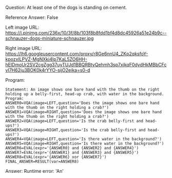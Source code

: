 Question: At least one of the dogs is standing on cement.

Reference Answer: False

Left image URL: https://i.pinimg.com/236x/10/3f/8b/103f8b8fdd1bf4d8dc45926a51e24b9c--schnauzer-dogs-miniature-schnauzer.jpg

Right image URL: https://lh6.googleusercontent.com/proxy/r8Ge6nnU4_ZKp2qksfoY-kpozxILPVZ-MgNXki4Ip7KaL5ZO6HH-hElDmoUr2SV2cgZgg37uyTUJd1BBQRBtyQehmh3sp7xjkqF0dydHkMBbCFcvI7H62ju3BOK0k4rYYO-sijO2eika=s0-d

Program:

```
Statement: An image shows one bare hand with the thumb on the right holding up a belly-first, head-up crab, with water in the background.
Program:
ANSWER0=VQA(image=LEFT,question='Does the image shows one bare hand with the thumb on the right holding a crab?')
ANSWER1=VQA(image=RIGHT,question='Does the image shows one bare hand with the thumb on the right holding a crab?')
ANSWER2=VQA(image=LEFT,question='Is the crab belly-first and head-ups?')
ANSWER3=VQA(image=RIGHT,question='Is the crab belly-first and head-ups?')
ANSWER4=VQA(image=LEFT,question='Is there water in the background?')
ANSWER5=VQA(image=RIGHT,question='Is there water in the background?')
ANSWER6=EVAL(expr='{ANSWER0} and {ANSWER2} and {ANSWER4}')
ANSWER7=EVAL(expr='{ANSWER1} and {ANSWER3} and {ANSWER5}')
ANSWER8=EVAL(expr='{ANSWER6} xor {ANSWER7}')
FINAL_ANSWER=RESULT(var=ANSWER8)
```
Answer: Runtime error: 'An'

